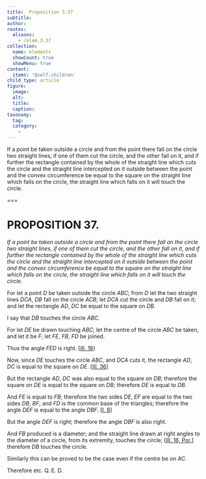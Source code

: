 ```yaml
---
title:  Proposition 3.37
subtitle: 
author:
routes:
  aliases:
    - /elem.3.37
collection:
  name: elements
  showCount: true
  showMenu: true
content:
  items: '@self.children'
child_type: article
figure:
  image:
  alt:
  title:
  caption:
taxonomy:
  tag:
  category:
    - 
---
```


<p><emph>If a point be taken outside a circle and from the point there fall on the circle two straight lines</emph>, <emph>if one of them cut the circle</emph>, <emph>and the other fall on it</emph>, <emph>and if further the rectangle contained by the whole of the straight line which cuts <pb n="76"/>the circle and the straight line intercepted on it outside between the point and the convex circumference be equal to the square on the straight line which falls on the circle</emph>, <emph>the straight line which falls on it will touch the circle</emph>. </p>

===

<h1>PROPOSITION 37.</h1>
<p><em>If a point be taken outside a circle and from the point there fall on the circle two straight lines</em>, <em>if one of them cut the circle</em>, <em>and the other fall on it</em>, <em>and if further the rectangle contained by the whole of the straight line which cuts <pb n="76"/>the circle and the straight line intercepted on it outside between the point and the convex circumference be equal to the square on the straight line which falls on the circle</em>, <em>the straight line which falls on it will touch the circle</em>. </p>

<p>For let a point <em>D</em> be taken outside the circle <em>ABC</em>; from <em>D</em> let the two straight lines <em>DCA</em>, <em>DB</em> fall on the circle <em>ACB</em>; let <em>DCA</em> cut the circle and <em>DB</em> fall on it; and let the rectangle <em>AD</em>, <em>DC</em> be equal to the square on <em>DB</em>. 
      </p>

<p>I say that <em>DB</em> touches the circle <em>ABC</em>. </p>

<p>For let <em>DE</em> be drawn touching <em>ABC</em>; let the centre of the circle <em>ABC</em> be taken, and let it be <em>F</em>; let <em>FE</em>, <em>FB</em>, <em>FD</em> be joined. </p>

<p>Thus the angle <em>FED</em> is right. [<a href="/elem.3.18">III. 18</a>] </p>

<p>Now, since <em>DE</em> touches the circle <em>ABC</em>, and <em>DCA</em> cuts it, the rectangle <em>AD</em>, <em>DC</em> is equal to the square on <em>DE</em>. [<a href="/elem.3.36">III. 36</a>] </p>

<p>But the rectangle <em>AD</em>, <em>DC</em> was also equal to the square on <em>DB</em>; therefore the square on <em>DE</em> is equal to the square on <em>DB</em>; <span class="center">therefore <em>DE</em> is equal to <em>DB</em>.</span>
      </p>

<p>And <em>FE</em> is equal to <em>FB</em>; therefore the two sides <em>DE</em>, <em>EF</em> are equal to the two sides <em>DB</em>, <em>BF</em>; and <em>FD</em> is the common base of the triangles; <span class="center">therefore the angle <em>DEF</em> is equal to the angle <em>DBF</em>. [<a href="/elem.1.8">I. 8</a>]</span>
      </p>

<p>But the angle <em>DEF</em> is right; <span class="center">therefore the angle <em>DBF</em> is also right.</span>
      </p>

<p>And <em>FB</em> produced is a diameter; and the straight line drawn at right angles to the diameter of a circle, from its extremity, touches the circle; [<a href="/elem.3.16.p.1">III. 16, Por.</a>] <span class="center">therefore <em>DB</em> touches the circle.</span>
      </p>

<p>Similarly this can be proved to be the case even if the centre be on <em>AC</em>. </p>

<p>Therefore etc. Q. E. D.</p>
